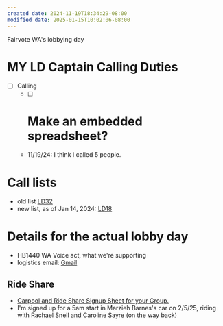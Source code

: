 ```yaml
---
created date: 2024-11-19T18:34:29-08:00
modified date: 2025-01-15T10:02:06-08:00
---
```

Fairvote WA's lobbying day
# MY LD Captain Calling Duties
- [ ] Calling
	- [ ] # Make an embedded spreadsheet?
	- 11/19/24: I think I called 5 people.
# Call lists
- old list [LD32](https://www.openvpb.com/vpb_bycode/CA4B06G-856473)
- new list, as of Jan 14, 2024: [LD18](https://www.openvpb.com/vpb_bycode/8B4B06B-432279)
# Details for the actual lobby day
- HB1440 WA Voice act, what we're supporting
- logistics email: [Gmail](https://mail.google.com/mail/u/0/#search/natalie.morgan%40fairvotewa.org/FMfcgzQZSjZnCNLKwmffSMRZxXbQCZdB)
## Ride Share
- [Carpool and Ride Share Signup Sheet for your Group.](https://www.groupcarpool.com/t/txja0m?ms=20250107LobbyDaySignups3rdEmail&emci=c1f1b31c-ccd1-ef11-88d0-0022482a9d92&emdi=9ca48892-d7d1-ef11-88d0-0022482a9d92&ceid=3762619)
- I'm signed up for a 5am start in Marzieh Barnes's car on 2/5/25, riding with Rachael Snell and Caroline Sayre (on the way back)



